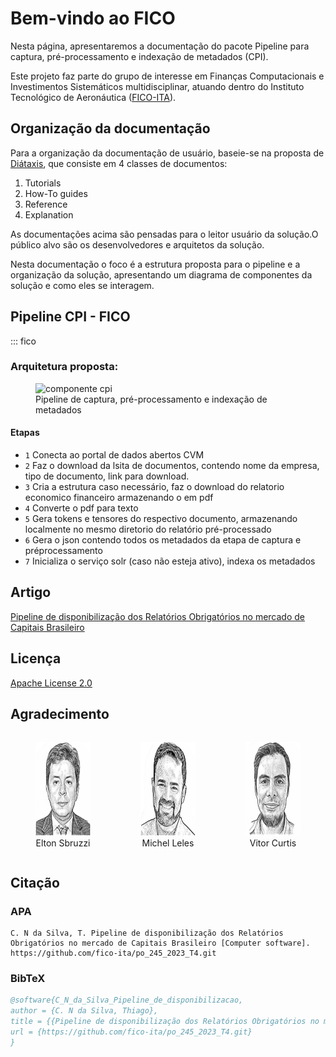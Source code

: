 # Bem-vindo ao FICO

Nesta página, apresentaremos a documentação do pacote Pipeline para captura, pré-processamento e indexação de metadados (CPI).

Este projeto faz parte do grupo de interesse em Finanças Computacionais e Investimentos Sistemáticos multidisciplinar, atuando dentro do Instituto Tecnológico de Aeronáutica ([FICO-ITA](https://fico-ita.github.io/fico/)).

## Organização da documentação

Para a organização da documentação de usuário, baseie-se na proposta de
[Diátaxis](https://diataxis.fr/), que consiste em 4 classes de documentos:

1. Tutorials
1. How-To guides
1. Reference
1. Explanation


As documentações acima são pensadas para o leitor usuário da solução.O público alvo são os desenvolvedores e arquitetos da solução.

Nesta documentação o foco é a estrutura proposta para o pipeline e a organização da solução, apresentando um diagrama de componentes da solução e como eles se interagem. 

## Pipeline CPI - FICO

::: fico

### Arquitetura proposta:

<figure>
  <img src="componente_cpi-P%C3%A1gina-2.drawio.png" alt="componente cpi" width="800" height="500" />
  <figcaption>Pipeline de captura, pré-processamento e indexação de metadados</figcaption>
</figure>

#### Etapas

* `1`  Conecta ao portal de dados abertos CVM
* `2`  Faz o download da lsita de documentos, contendo nome da empresa, tipo de documento, link para download.
* `3` Cria a estrutura caso necessário, faz o download do relatorio economico financeiro armazenando o em pdf
* `4` Converte o pdf para texto
* `5` Gera tokens e tensores do respectivo documento, armazenando localmente no mesmo diretorio do relatório pré-processado
* `6` Gera o json contendo todos os metadados da etapa de captura e préprocessamento
* `7`  Inicializa o serviço solr (caso não esteja ativo), indexa os metadados





## Artigo

[Pipeline de disponibilização dos Relatórios Obrigatórios no mercado de Capitais Brasileiro](../src/Pipeline_de_disponibilização_de_relatórios_obrigatórios_no_mercado_de_capitais_brasileiro.pdf)

## Licença

[Apache License 2.0](LICENSE)

## Agradecimento

<div style="display: flex; justify-content: center;">
  <div style="flex: 1; text-align: center;">
    <figure>
      <img src="Elton_Sbruzzi.png" alt="Elton Sbruzzi" width="150" height="150" />
      <figcaption>Elton Sbruzzi</figcaption>
    </figure>
  </div>

  <div style="flex: 1; text-align: center;">
    <figure>
      <img src="Michel_Leles.png" alt="Michel Leles" width="150" height="150" />
      <figcaption>Michel Leles</figcaption>
    </figure>
  </div>

  <div style="flex: 1; text-align: center;">
    <figure>
      <img src="vitor_curtis.png" alt="Vitor Curtis" width="150" height="150" />
      <figcaption>Vitor Curtis</figcaption>
    </figure>
  </div>
</div>

## Citação

### APA
```text
C. N da Silva, T. Pipeline de disponibilização dos Relatórios Obrigatórios no mercado de Capitais Brasileiro [Computer software]. https://github.com/fico-ita/po_245_2023_T4.git
```

### BibTeX
```bibtex
@software{C_N_da_Silva_Pipeline_de_disponibilizacao,
author = {C. N da Silva, Thiago},
title = {{Pipeline de disponibilização dos Relatórios Obrigatórios no mercado de Capitais Brasileiro}},
url = {https://github.com/fico-ita/po_245_2023_T4.git}
}
```